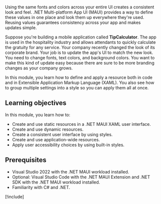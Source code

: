 Using the same fonts and colors across your entire UI creates a consistent look and feel. .NET Multi-platform App UI (MAUI) provides a way to define these values in one place and look them up everywhere they're used. Reusing values guarantees consistency across your app and makes updates simple.

Suppose you're building a mobile application called **TipCalculator**. The app is used in the hospitality industry and allows attendants to quickly calculate the gratuity for any service. Your company recently changed the look of its corporate brand. Your job is to update the app's UI to match the new look. You need to change fonts, text colors, and background colors. You want to make this kind of update easy because there are sure to be more branding changes as your company grows.

In this module, you learn how to define and apply a resource both in code and in Extensible Application Markup Language (XAML). You also see how to group multiple settings into a style so you can apply them all at once.

## Learning objectives

In this module, you learn how to:

- Create and use static resources in a .NET MAUI XAML user interface.
- Create and use dynamic resources.
- Create a consistent user interface by using styles.
- Create and use application-wide resources.
- Apply user accessibility choices by using built-in styles.

## Prerequisites

- Visual Studio 2022 with the .NET MAUI workload installed.
- Optional: Visual Studio Code with the .NET MAUI Extension and .NET SDK with the .NET MAUI workload installed.
- Familiarity with C# and .NET.

[!include[](../../../includes/install-dotnet-maui-workload.md)]

